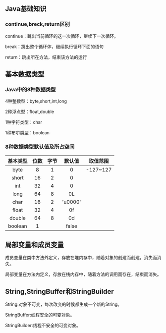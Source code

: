 ## Java基础知识

### continue,breck,return区别

continue：跳出当前循环的这一次循环，继续下一次循环。

break：跳出整个循环体，继续执行循环下面的语句

return：跳出所在方法，结束该方法的运行

## 基本数据类型

### Java中的8种数据类型

4种整数型：byte,short,int,long

2种浮点型：float,double

1种字符类型：char

1种布尔类型：boolean

### 8种数据类型默认值及所占空间

| 基本类型 | 位数 | 字节 | 默认值  | 取值范围 |
| :------: | :--: | :--: | :-----: | :------: |
|   byte   |  8   |  1   |    0    | -127~127 |
|  short   |  16  |  2   |    0    |          |
|   int    |  32  |  4   |    0    |          |
|   long   |  64  |  8   |   0L    |          |
|   char   |  16  |  2   | 'u0000' |          |
|  float   |  32  |  4   |   0f    |          |
|  double  |  64  |  8   |   0d    |          |
| boolean  |  1   |      |  false  |          |

## 局部变量和成员变量

成员变量在类中方法外定义，存放在堆内存中，随着对象的创建而创建，消失而消失。

局部变量在方法内定义，存放在栈内存中，随着方法的调用而存在，结束而消失。

## String,StringBuffer和StringBuilder

String:对象不可变，每次改变的时候都生成一个新的String。

StringBuffer:线程安全的可变对象。

StringBuilder:线程不安全的可变对象。